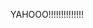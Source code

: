 YAHOOO!!!!!!!!!!!!!!
<!---
puffishh/puffishh is a ✨ special ✨ repository because its `README.md` (this file) appears on your GitHub profile.
You can click the Preview link to take a look at your changes.
--->

